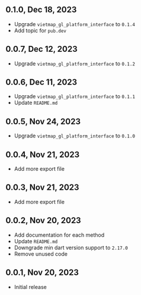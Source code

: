 
## 0.1.0, Dec 18, 2023
* Upgrade `vietmap_gl_platform_interface` to `0.1.4`
* Add topic for `pub.dev`
## 0.0.7, Dec 12, 2023
* Upgrade `vietmap_gl_platform_interface` to `0.1.2 `
## 0.0.6, Dec 11, 2023
* Upgrade `vietmap_gl_platform_interface` to `0.1.1 `
* Update `README.md`
## 0.0.5, Nov 24, 2023
* Upgrade `vietmap_gl_platform_interface` to `0.1.0 `
## 0.0.4, Nov 21, 2023
* Add more export file
## 0.0.3, Nov 21, 2023
* Add more export file
## 0.0.2, Nov 20, 2023
* Add documentation for each method
* Update `README.md`
* Downgrade min dart version support to `2.17.0`
* Remove unused code

## 0.0.1, Nov 20, 2023
* Initial release

